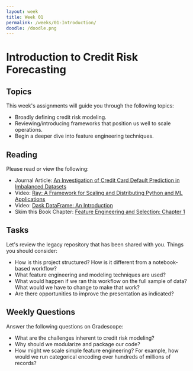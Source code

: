 ```yaml
---
layout: week
title: Week 01
permalink: /weeks/01-Introduction/
doodle: /doodle.png
---
```


# Introduction to Credit Risk Forecasting

## Topics

This week's assignments will guide you through the following topics:
* Broadly defining credit risk modeling. 
* Reviewing/introducing frameworks that position us well to scale operations.
* Begin a deeper dive into feature engineering techniques. 

## Reading

Please read or view the following:
* Journal Article: [An Investigation of Credit Card Default Prediction in Imbalanced Datasets](https://ieeexplore.ieee.org/stamp/stamp.jsp?tp=&arnumber=9239944s)
* Video: [Ray: A Framework for Scaling and Distributing Python and ML Applications](https://www.youtube.com/watch?v=LmROEotKhJA)
* Video: [Dask DataFrame: An Introduction](https://www.youtube.com/watch?v=AT2XtFehFSQ)
* Skim this Book Chapter: [Feature Engineering and Selection: Chapter 1](http://www.feat.engineering/intro-intro)

## Tasks 

Let's review the legacy repository that has been shared with you. 
Things you should consider: 

* How is this project structured? How is it different from a notebook-based workflow? 
* What feature engineering and modeling techniques are used? 
* What would happen if we ran this workflow on the full sample of data? What would we have to change to make that work?
* Are there opportunities to improve the presentation as indicated? 
  

## Weekly Questions

Answer the following questions on Gradescope:

* What are the challenges inherent to credit risk modeling? 
* Why should we modularize and package our code? 
* How might we scale simple feature engineering? 
For example, how would we run categorical encoding over hundreds of millions of records?

